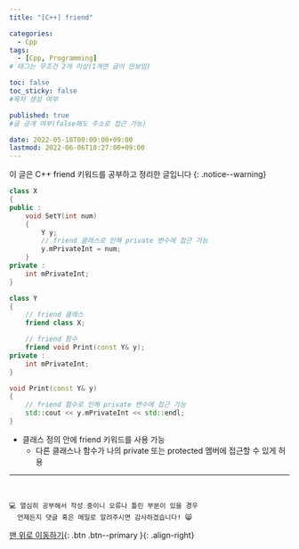```yaml
---
title: "[C++] friend" 

categories:
  - Cpp
tags:
  - [Cpp, Programming]
# 태그는 무조건 2개 이상(1개면 글이 안보임)

toc: false
toc_sticky: false
#목차 생성 여부

published: true
#글 공개 여부(false해도 주소로 접근 가능)

date: 2022-05-18T00:00:00+09:00
lastmod: 2022-06-06T10:27:00+09:00
---
```


이 글은 C++ friend 키워드를 공부하고 정리한 글입니다
{: .notice--warning}

```cpp
class X
{
public :
    void SetY(int num)
    {
        Y y;
        // friend 클래스로 인해 private 변수에 접근 가능
        y.mPrivateInt = num;
    }
private :
    int mPrivateInt;
}

class Y
{
    // friend 클래스
    friend class X;

    // friend 함수
    friend void Print(const Y& y);
private :
    int mPrivateInt;
}

void Print(const Y& y)
{
    // friend 함수로 인해 private 변수에 접근 가능
    std::cout << y.mPrivateInt << std::endl;
}
```

- 클래스 정의 안에 friend 키워드를 사용 가능
  - 다른 클래스나 함수가 나의 private 또는 protected 멤버에 접근할 수 있게 허용

***
<br>

    💻 열심히 공부해서 작성 중이니 오류나 틀린 부분이 있을 경우 
      언제든지 댓글 혹은 메일로 알려주시면 감사하겠습니다! 😸

[맨 위로 이동하기](#){: .btn .btn--primary }{: .align-right}
